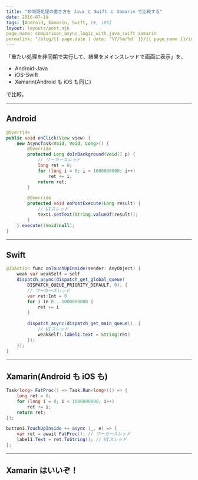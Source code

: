 ```yaml
---
title: "非同期処理の書き方を Java と Swift と Xamarin で比較する"
date: 2016-07-19
tags: [Android, Xamarin, Swift, C#, iOS]
layout: layouts/post.njk
page_name: comparison_async_logic_with_java_swift_xamarin
permalink: "/blog/{{ page.date | date: '%Y/%m/%d' }}/{{ page_name }}/index.html"
---
```


「重たい処理を非同期で実行して、結果をメインスレッドで画面に表示」を、

<!--more-->

* Android-Java
* iOS-Swift
* Xamarin(Android も iOS も同じ)

で比較。

----

## Android

```java
@Override
public void onClick(View view) {
    new AsyncTask<Void, Void, Long>() {
        @Override
        protected Long doInBackground(Void[] p) {
            // ワーカースレッド
            long ret = 0;
            for (long i = 0; i < 1000000000; i++)
                ret += i;
            return ret;
        }

        @Override
        protected void onPostExecute(Long result) {
            // UIスレッド
            text1.setText(String.valueOf(result));
        }
    }.execute((Void)null);
}
```

----

## Swift

```java
@IBAction func onTouchUpInside(sender: AnyObject) {
    weak var weakSelf = self
    dispatch_async(dispatch_get_global_queue(
        DISPATCH_QUEUE_PRIORITY_DEFAULT, 0), {
        // ワーカースレッド
        var ret:Int = 0
        for i in 0...1000000000 {
            ret += i
        }
        
        dispatch_async(dispatch_get_main_queue(), {
            // UIスレッド
            weakSelf?.label1.text = String(ret)
        });
    });
}
```

----
## Xamarin(Android も iOS も)

```csharp
Task<long> FatProc() => Task.Run<long>(() => {
    long ret = 0;
    for (long i = 0; i < 1000000000; i++)
        ret += i;
    return ret;
});

button1.TouchUpInside += async (_, e) => {
    var ret = await FatProc(); // ワーカースレッド
    label1.Text = ret.ToString(); // UIスレッド
};
```

----

## Xamarin はいいぞ！
